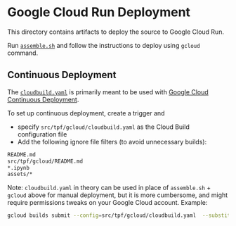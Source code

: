 # Google Cloud Run Deployment

This directory contains artifacts to deploy the source to Google Cloud Run.

Run [`assemble.sh`](assemble.sh) and follow the instructions to deploy using `gcloud` command.

## Continuous Deployment

The [`cloudbuild.yaml`](cloudbuild.yaml) is primarily meant to be used with [Google Cloud Continuous Deployment](https://cloud.google.com/run/docs/continuous-deployment-with-cloud-build).

To set up continuous deployment, create a trigger and

- specify `src/tpf/gcloud/cloudbuild.yaml` as the Cloud Build configuration file
- Add the following ignore file filters (to avoid unnecessary builds):

```txt
README.md
src/tpf/gcloud/README.md
*.ipynb
assets/*
```

Note: `cloudbuild.yaml` in theory can be used in place of `assemble.sh` + `gcloud` above for manual deployment, but it is more cumbersome, and might require permissions tweaks on your Google Cloud account. Example:

```sh
gcloud builds submit --config=src/tpf/gcloud/cloudbuild.yaml  --substitutions=_DEPLOY_REGION="us-west1",_AR_HOSTNAME="us-west1-docker.pkg.dev",_TRIGGER_ID="manual-cli",_SERVICE_NAME="tess-tpf",REPO_NAME="tess_tpf_webapp",COMMIT_SHA="`git rev-parse HEAD`"
```

